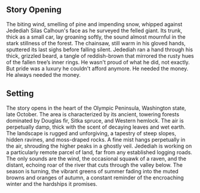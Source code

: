 ## Story Opening

The biting wind, smelling of pine and impending snow, whipped against Jedediah Silas Calhoun's face as he surveyed the felled giant. Its trunk, thick as a small car, lay groaning softly, the sound almost mournful in the stark stillness of the forest. The chainsaw, still warm in his gloved hands, sputtered its last sighs before falling silent. Jedediah ran a hand through his thick, grizzled beard, a tangle of reddish-brown that mirrored the rusty hues of the fallen tree’s inner rings. He wasn't proud of what he did, not exactly. But pride was a luxury he couldn't afford anymore. He needed the money. He always needed the money.

## Setting

The story opens in the heart of the Olympic Peninsula, Washington state, late October. The area is characterized by its ancient, towering forests dominated by Douglas fir, Sitka spruce, and Western hemlock. The air is perpetually damp, thick with the scent of decaying leaves and wet earth. The landscape is rugged and unforgiving, a tapestry of steep slopes, hidden ravines, and moss-draped rocks. A fine mist hangs perpetually in the air, shrouding the higher peaks in a ghostly veil. Jedediah is working on a particularly remote parcel of land, far from any established logging roads. The only sounds are the wind, the occasional squawk of a raven, and the distant, echoing roar of the river that cuts through the valley below. The season is turning, the vibrant greens of summer fading into the muted browns and oranges of autumn, a constant reminder of the encroaching winter and the hardships it promises.
